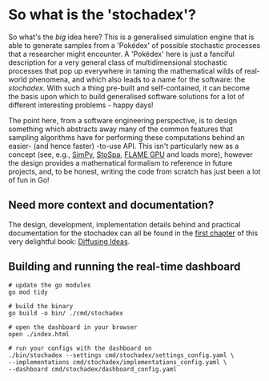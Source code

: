 # So what is the 'stochadex'?

So what's the _big_ idea here? This is a generalised simulation engine that is able to generate samples from a 'Pokédex' of possible stochastic processes that a researcher might encounter. A 'Pokédex' here is just a fanciful description for a very general class of multidimensional stochastic processes that pop up everywhere in taming the mathematical wilds of real-world phenomena, and which also leads to a name for the software: the _stochadex_. With such a thing pre-built and self-contained, it can become the basis upon which to build generalised software solutions for a lot of different interesting problems - happy days!

The point here, from a software engineering perspective, is to design something which abstracts away many of the common features that sampling algorithms have for performing these computations behind an easier- (and hence faster) -to-use API. This isn't particularly new as a concept (see, e.g., [SimPy](https://gitlab.com/team-simpy/simpy/), [StoSpa](https://github.com/BartoszBartmanski/StoSpa), [FLAME GPU](https://github.com/FLAMEGPU/FLAMEGPU2/) and loads more), however the design provides a mathematical formalism to reference in future projects, and, to be honest, writing the code from scratch has just been a lot of fun in Go!

## Need more context and documentation?

The design, development, implementation details behind and practical documentation for the stochadex can all be found in the [first chapter](https://umbralcalc.github.io/diffusing-ideas/building_a_generalised_simulator/chapter.pdf) of this very delightful book: [Diffusing Ideas](https://umbralcalc.github.io/diffusing-ideas).

## Building and running the real-time dashboard

```shell
# update the go modules
go mod tidy

# build the binary
go build -o bin/ ./cmd/stochadex

# open the dashboard in your browser
open ./index.html

# run your configs with the dashboard on
./bin/stochadex --settings cmd/stochadex/settings_config.yaml \
--implementations cmd/stochadex/implementations_config.yaml \
--dashboard cmd/stochadex/dashboard_config.yaml
```
